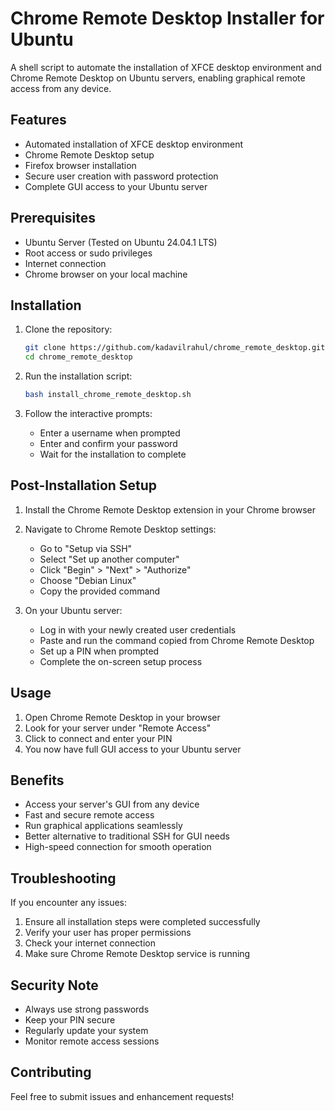 # Chrome Remote Desktop Installer for Ubuntu

A shell script to automate the installation of XFCE desktop environment and Chrome Remote Desktop on Ubuntu servers, enabling graphical remote access from any device.

## Features

- Automated installation of XFCE desktop environment
- Chrome Remote Desktop setup
- Firefox browser installation
- Secure user creation with password protection
- Complete GUI access to your Ubuntu server

## Prerequisites

- Ubuntu Server (Tested on Ubuntu 24.04.1 LTS)
- Root access or sudo privileges
- Internet connection
- Chrome browser on your local machine

## Installation

1. Clone the repository:
   ```bash
   git clone https://github.com/kadavilrahul/chrome_remote_desktop.git
   cd chrome_remote_desktop
   ```

2. Run the installation script:
   ```bash
   bash install_chrome_remote_desktop.sh
   ```

3. Follow the interactive prompts:
   - Enter a username when prompted
   - Enter and confirm your password
   - Wait for the installation to complete

## Post-Installation Setup

1. Install the Chrome Remote Desktop extension in your Chrome browser
2. Navigate to Chrome Remote Desktop settings:
   - Go to "Setup via SSH"
   - Select "Set up another computer"
   - Click "Begin" > "Next" > "Authorize"
   - Choose "Debian Linux"
   - Copy the provided command

3. On your Ubuntu server:
   - Log in with your newly created user credentials
   - Paste and run the command copied from Chrome Remote Desktop
   - Set up a PIN when prompted
   - Complete the on-screen setup process

## Usage

1. Open Chrome Remote Desktop in your browser
2. Look for your server under "Remote Access"
3. Click to connect and enter your PIN
4. You now have full GUI access to your Ubuntu server

## Benefits

- Access your server's GUI from any device
- Fast and secure remote access
- Run graphical applications seamlessly
- Better alternative to traditional SSH for GUI needs
- High-speed connection for smooth operation

## Troubleshooting

If you encounter any issues:
1. Ensure all installation steps were completed successfully
2. Verify your user has proper permissions
3. Check your internet connection
4. Make sure Chrome Remote Desktop service is running

## Security Note

- Always use strong passwords
- Keep your PIN secure
- Regularly update your system
- Monitor remote access sessions

## Contributing

Feel free to submit issues and enhancement requests!
